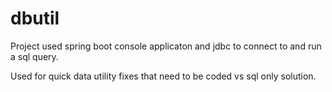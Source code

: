 # dbutil

Project used spring boot console applicaton and jdbc to connect to and run a sql query.  

Used for quick data utility fixes that need to be coded vs sql only solution.
